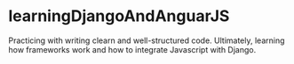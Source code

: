 # learningDjangoAndAnguarJS
Practicing with writing clearn and well-structured code.  Ultimately, learning how frameworks work and how to integrate Javascript with Django.
